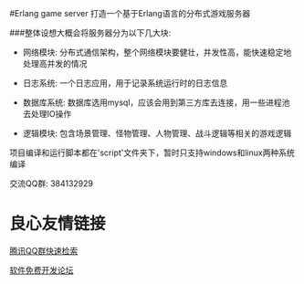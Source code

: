 #Erlang game server
打造一个基于Erlang语言的分布式游戏服务器


###整体设想大概会将服务器分为以下几大块:

* 网络模块: 
	分布式通信架构，整个网络模块要健壮，并发性高，能快速稳定地处理高并发的情况

* 日志系统: 
	一个日志应用，用于记录系统运行时的日志信息

* 数据库系统: 
	数据库选用mysql，应该会用到第三方库去连接，用一些进程池去处理IO操作

* 逻辑模块: 
	包含场景管理、怪物管理、人物管理、战斗逻辑等相关的游戏逻辑


项目编译和运行脚本都在'script'文件夹下，暂时只支持windows和linux两种系统编译

交流QQ群: 384132929

 # 良心友情链接

[腾讯QQ群快速检索](http://u.720life.cn/s/8cf73f7c)

[软件免费开发论坛](http://u.720life.cn/s/bbb01dc0)